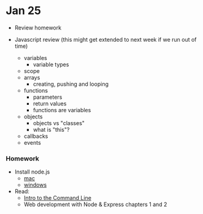# Jan 25

* Review homework

* Javascript review (this might get extended to next week if we run out of time)
	* variables
		* variable types
	* scope
	* arrays
		* creating, pushing and looping
	* functions
		* parameters
		* return values
		* functions are variables
	* objects
		* objects vs "classes"
		* what is "this"?
	* callbacks
	* events

	
	
### Homework
* Install node.js
	* [mac](http://blog.teamtreehouse.com/install-node-js-npm-mac)
	* [windows](http://blog.teamtreehouse.com/install-node-js-npm-windows)
* Read:
	* [Intro to the Command Line](https://tutorial.djangogirls.org/en/intro_to_command_line/)
	* Web development with Node & Express chapters 1 and  2

<!---
* Make a web page that has no vis 
-->